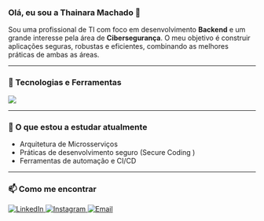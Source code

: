 ### Olá, eu sou a Thainara Machado 👋

<p align="left"> 
  Sou uma profissional de TI com foco em desenvolvimento <strong>Backend</strong> e um grande interesse pela área de <strong>Cibersegurança</strong>. O meu objetivo é construir aplicações seguras, robustas e eficientes, combinando as melhores práticas de ambas as áreas.
</p>

---

### 🚀 Tecnologias e Ferramentas

<p align="left">
  <a href="https://skillicons.dev">
    <img src="https://skillicons.dev/icons?i=python,django,postgres,docker,git,linux" />
  </a>
</p>

---

### 🌱 O que estou a estudar atualmente

- Arquitetura de Microsserviços
- Práticas de desenvolvimento seguro (Secure Coding )
- Ferramentas de automação e CI/CD

---

### 📫 Como me encontrar

<p align="left">
  <a href="https://www.linkedin.com/in/thainara-machado-545272203/" target="_blank">
    <img src="https://img.shields.io/badge/LinkedIn-0077B5?style=for-the-badge&logo=linkedin&logoColor=white" alt="LinkedIn"/>
  </a>
  <a href="https://instagram.com/thaahmachad/" target="_blank">
    <img src="https://img.shields.io/badge/Instagram-E4405F?style=for-the-badge&logo=instagram&logoColor=white" alt="Instagram"/>
  </a>
  <a href="mailto:dev.thainara@gmail.com" target="_blank">
    <img src="https://img.shields.io/badge/Email-D14836?style=for-the-badge&logo=gmail&logoColor=white" alt="Email"/>
  </a>
</p>
